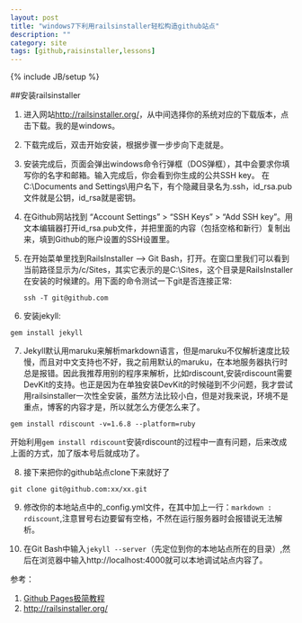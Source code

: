 ```yaml
---
layout: post
title: "windows7下利用railsinstaller轻松构造github站点"
description: ""
category: site
tags: [github,raisinstaller,lessons]
---
```

{% include JB/setup %}

##安装railsinstaller
1. 进入网站<http://railsinstaller.org/>，从中间选择你的系统对应的下载版本，点击下载。我的是windows。
2. 下载完成后，双击开始安装，根据步骤一步步向下走就是。
3. 安装完成后，页面会弹出windows命令行弹框（DOS弹框），其中会要求你填写你的名字和邮箱。输入完成后，你会看到你生成的公共SSH key。
在C:\Documents and Settings\用户名下，有个隐藏目录名为.ssh，id_rsa.pub文件就是公钥，id_rsa就是密钥。
4. 在Github网站找到 “Account Settings” >  “SSH Keys” >  “Add SSH key”。用文本编辑器打开id_rsa.pub文件，并把里面的内容（包括空格和新行）复制出来，填到Github的账户设置的SSH设置里。
5. 在开始菜单里找到RailsInstaller –> Git Bash，打开。在窗口里我们可以看到当前路径显示为/c/Sites，其实它表示的是C:\Sites，这个目录是RailsInstaller在安装的时候建的。用下面的命令测试一下git是否连接正常:
	
	`ssh -T git@github.com`
6. 安装jekyll:

`gem install jekyll`

7. Jekyll默认用maruku来解析markdown语言，但是maruku不仅解析速度比较慢，而且对中文支持也不好，我之前用默认的maruku，在本地服务器执行时总是报错。因此我推荐用别的程序来解析，比如rdiscount,安装rdiscount需要DevKit的支持。也正是因为在单独安装DevKit的时候碰到不少问题，我才尝试用railsinstaller一次性全安装，虽然方法比较小白，但是对我来说，环境不是重点，博客的内容才是，所以就怎么方便怎么来了。

`gem install rdiscount -v=1.6.8 --platform=ruby`

开始利用`gem install rdiscount`安装rdiscount的过程中一直有问题，后来改成上面的方式，加了版本号后就成功了。

8. 接下来把你的github站点clone下来就好了

`git clone git@github.com:xx/xx.git`

9. 修改你的本地站点中的_config.yml文件，在其中加上一行：`markdown :  rdiscount`,注意冒号右边要留有空格，不然在运行服务器时会报错说无法解析。

10. 在Git Bash中输入`jekyll --server`（先定位到你的本地站点所在的目录）,然后在浏览器中输入http://localhost:4000就可以本地调试站点内容了。



	 

参考：

1. [Github Pages极简教程](http://yanping.me/cn/blog/2012/03/18/github-pages-step-by-step/)
2. <http://railsinstaller.org/>



